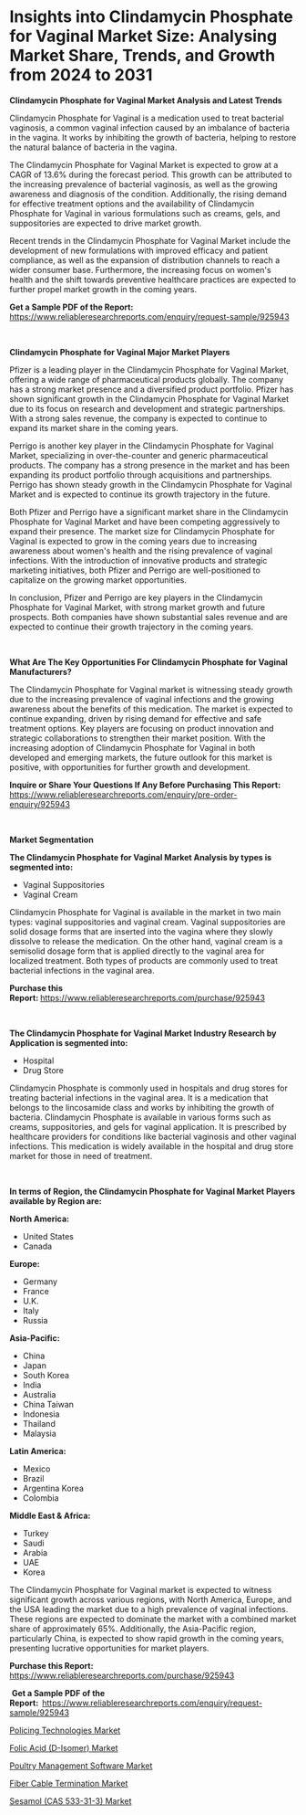<p><h1>Insights into Clindamycin Phosphate for Vaginal Market Size: Analysing Market Share, Trends, and Growth from 2024 to 2031</h1></p><p><strong>Clindamycin Phosphate for Vaginal Market Analysis and Latest Trends</strong></p>
<p><p>Clindamycin Phosphate for Vaginal is a medication used to treat bacterial vaginosis, a common vaginal infection caused by an imbalance of bacteria in the vagina. It works by inhibiting the growth of bacteria, helping to restore the natural balance of bacteria in the vagina. </p><p>The Clindamycin Phosphate for Vaginal Market is expected to grow at a CAGR of 13.6% during the forecast period. This growth can be attributed to the increasing prevalence of bacterial vaginosis, as well as the growing awareness and diagnosis of the condition. Additionally, the rising demand for effective treatment options and the availability of Clindamycin Phosphate for Vaginal in various formulations such as creams, gels, and suppositories are expected to drive market growth.</p><p>Recent trends in the Clindamycin Phosphate for Vaginal Market include the development of new formulations with improved efficacy and patient compliance, as well as the expansion of distribution channels to reach a wider consumer base. Furthermore, the increasing focus on women's health and the shift towards preventive healthcare practices are expected to further propel market growth in the coming years.</p></p>
<p><strong>Get a Sample PDF of the Report:&nbsp;</strong> <a href="https://www.reliableresearchreports.com/enquiry/request-sample/925943">https://www.reliableresearchreports.com/enquiry/request-sample/925943</a></p>
<p>&nbsp;</p>
<p><strong>Clindamycin Phosphate for Vaginal Major Market Players</strong></p>
<p><p>Pfizer is a leading player in the Clindamycin Phosphate for Vaginal Market, offering a wide range of pharmaceutical products globally. The company has a strong market presence and a diversified product portfolio. Pfizer has shown significant growth in the Clindamycin Phosphate for Vaginal Market due to its focus on research and development and strategic partnerships. With a strong sales revenue, the company is expected to continue to expand its market share in the coming years.</p><p>Perrigo is another key player in the Clindamycin Phosphate for Vaginal Market, specializing in over-the-counter and generic pharmaceutical products. The company has a strong presence in the market and has been expanding its product portfolio through acquisitions and partnerships. Perrigo has shown steady growth in the Clindamycin Phosphate for Vaginal Market and is expected to continue its growth trajectory in the future.</p><p>Both Pfizer and Perrigo have a significant market share in the Clindamycin Phosphate for Vaginal Market and have been competing aggressively to expand their presence. The market size for Clindamycin Phosphate for Vaginal is expected to grow in the coming years due to increasing awareness about women's health and the rising prevalence of vaginal infections. With the introduction of innovative products and strategic marketing initiatives, both Pfizer and Perrigo are well-positioned to capitalize on the growing market opportunities.</p><p>In conclusion, Pfizer and Perrigo are key players in the Clindamycin Phosphate for Vaginal Market, with strong market growth and future prospects. Both companies have shown substantial sales revenue and are expected to continue their growth trajectory in the coming years.</p></p>
<p>&nbsp;</p>
<p><strong>What Are The Key Opportunities For Clindamycin Phosphate for Vaginal Manufacturers?</strong></p>
<p><p>The Clindamycin Phosphate for Vaginal market is witnessing steady growth due to the increasing prevalence of vaginal infections and the growing awareness about the benefits of this medication. The market is expected to continue expanding, driven by rising demand for effective and safe treatment options. Key players are focusing on product innovation and strategic collaborations to strengthen their market position. With the increasing adoption of Clindamycin Phosphate for Vaginal in both developed and emerging markets, the future outlook for this market is positive, with opportunities for further growth and development.</p></p>
<p><strong>Inquire or Share Your Questions If Any Before Purchasing This Report:</strong> <a href="https://www.reliableresearchreports.com/enquiry/pre-order-enquiry/925943">https://www.reliableresearchreports.com/enquiry/pre-order-enquiry/925943</a></p>
<p>&nbsp;</p>
<p><strong>Market Segmentation</strong></p>
<p><strong>The Clindamycin Phosphate for Vaginal Market Analysis by types is segmented into:</strong></p>
<p><ul><li>Vaginal Suppositories</li><li>Vaginal Cream</li></ul></p>
<p><p>Clindamycin Phosphate for Vaginal is available in the market in two main types: vaginal suppositories and vaginal cream. Vaginal suppositories are solid dosage forms that are inserted into the vagina where they slowly dissolve to release the medication. On the other hand, vaginal cream is a semisolid dosage form that is applied directly to the vaginal area for localized treatment. Both types of products are commonly used to treat bacterial infections in the vaginal area.</p></p>
<p><strong>Purchase this Report:&nbsp;</strong><a href="https://www.reliableresearchreports.com/purchase/925943">https://www.reliableresearchreports.com/purchase/925943</a></p>
<p>&nbsp;</p>
<p><strong>The Clindamycin Phosphate for Vaginal Market Industry Research by Application is segmented into:</strong></p>
<p><ul><li>Hospital</li><li>Drug Store</li></ul></p>
<p><p>Clindamycin Phosphate is commonly used in hospitals and drug stores for treating bacterial infections in the vaginal area. It is a medication that belongs to the lincosamide class and works by inhibiting the growth of bacteria. Clindamycin Phosphate is available in various forms such as creams, suppositories, and gels for vaginal application. It is prescribed by healthcare providers for conditions like bacterial vaginosis and other vaginal infections. This medication is widely available in the hospital and drug store market for those in need of treatment.</p></p>
<p>&nbsp;</p>
<p><strong>In terms of Region, the Clindamycin Phosphate for Vaginal Market Players available by Region are:</strong></p>
<p>
    <p> <strong> North America: </strong>
        <ul>
            <li>United States</li>
            <li>Canada</li>
        </ul>
        </p> 
    <p> <strong> Europe: </strong>
        <ul>
            <li>Germany</li>
            <li>France</li>
            <li>U.K.</li>
            <li>Italy</li>
            <li>Russia</li>
        </ul>
        </p> 
    <p> <strong> Asia-Pacific: </strong>
        <ul>
            <li>China</li>
            <li>Japan</li>
            <li>South Korea</li>
            <li>India</li>
            <li>Australia</li>
            <li>China Taiwan</li>
            <li>Indonesia</li>
            <li>Thailand</li>
            <li>Malaysia</li>
        </ul>
        </p> 
    <p> <strong> Latin America: </strong>
        <ul>
            <li>Mexico</li>
            <li>Brazil</li>
            <li>Argentina Korea</li>
            <li>Colombia</li>
        </ul>
        </p> 
    <p> <strong> Middle East & Africa: </strong>
        <ul>
            <li>Turkey</li>
            <li>Saudi</li>
            <li>Arabia</li>
            <li>UAE</li>
            <li>Korea</li>
        </ul>
    </p>
    </p>
<p><p>The Clindamycin Phosphate for Vaginal market is expected to witness significant growth across various regions, with North America, Europe, and the USA leading the market due to a high prevalence of vaginal infections. These regions are expected to dominate the market with a combined market share of approximately 65%. Additionally, the Asia-Pacific region, particularly China, is expected to show rapid growth in the coming years, presenting lucrative opportunities for market players.</p></p>
<p><strong>Purchase this Report: </strong><a href="https://www.reliableresearchreports.com/purchase/925943">https://www.reliableresearchreports.com/purchase/925943</a></p>
<p>&nbsp;<strong>Get a Sample PDF of the Report:&nbsp;&nbsp;</strong><a href="https://www.reliableresearchreports.com/enquiry/request-sample/925943">https://www.reliableresearchreports.com/enquiry/request-sample/925943</a></p>
<p><strong></strong></p>
<p><p><a href="https://medium.com/@dashawnmoen/policing-technologies-market-comprehensive-assessment-by-type-application-and-geography-2b086a1e47f3">Policing Technologies Market</a></p><p><a href="https://issuu.com/reportprime-2/docs/folic-acid-d-isomer-market-size-2030.pptx">Folic Acid (D-Isomer) Market</a></p><p><a href="https://medium.com/@dashawnmoen/poultry-management-software-market-comprehensive-assessment-by-type-application-and-geography-12b0b81f9dc5">Poultry Management Software Market</a></p><p><a href="https://medium.com/@dashawnmoen/fiber-cable-termination-market-competitive-analysis-market-trends-and-forecast-to-2031-7595fdbfc341">Fiber Cable Termination Market</a></p><p><a href="https://issuu.com/reportprime-2/docs/sesamol-cas-533-31-3-market-size-2030.pptx">Sesamol (CAS 533-31-3) Market</a></p></p>